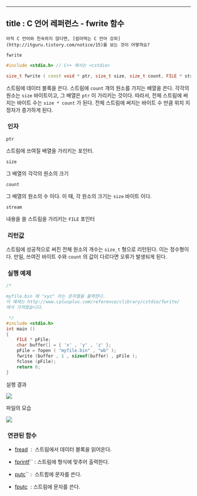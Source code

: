 ----------------
title : C 언어 레퍼런스 - fwrite 함수
--------------



```warning
아직 C 언어와 친숙하지 않다면, [씹어먹는 C 언어 강좌](http://itguru.tistory.com/notice/15)를 보는 것이 어떻까요?

```

`fwrite`



```cpp
#include <stdio.h> // C++ 에서는 <cstdio>

size_t fwrite ( const void * ptr, size_t size, size_t count, FILE * stream );
```


스트림에 데이터 블록을 쓴다.
스트림에 `count` 개의 원소를 가지는 배열을 쓴다. 각각의 원소는 `size` 바이트이고, 그 배열은 `ptr` 이 가리키는 것이다.
따라서, 전체 스트림에 써지는 바이트 수는 `size * count` 가 된다.
전체 스트림에 써지는 바이트 수 만큼 위치 지정자가 증가하게 된다.



###  인자




`ptr`

스트림에 쓰여질 배열을 가리키는 포인터.

`size`

그 배열의 각각의 원소의 크기

`count`

그 배열의 원소의 수 이다. 이 때, 각 원소의 크기는 `size` 바이트 이다.

`stream`

내용을 쓸 스트림을 가리키는 `FILE` 포인터



###  리턴값




스트림에 성공적으로 써진 전체 원소의 개수는 `size_t` 형으로 리턴된다. 이는 정수형이다. 만일, 쓰여진 바이트 수와 `count` 의 값이 다르다면 오류가 발생되게 된다.



###  실행 예제




```cpp
/*

myfile.bin 에 "xyz" 라는 문자열을 출력한다.
이 예제는 http://www.cplusplus.com/reference/clibrary/cstdio/fwrite/
에서 가져왔습니다.

 */
#include <stdio.h>
int main ()
{
    FILE * pFile;
    char buffer[] = { 'x' , 'y' , 'z' };
    pFile = fopen ( "myfile.bin" , "wb" );
    fwrite (buffer , 1 , sizeof(buffer) , pFile );
    fclose (pFile);
    return 0;
}
```


실행 결과


![](http://img1.daumcdn.net/thumb/R1920x0/?fname=http%3A%2F%2Fcfile4.uf.tistory.com%2Fimage%2F1602181D4BC9A451538037)


파일의 모습


![](http://img1.daumcdn.net/thumb/R1920x0/?fname=http%3A%2F%2Fcfile25.uf.tistory.com%2Fimage%2F15745F1D4BC9A452724628)





###  연관된 함수





*  [fread](http://itguru.tistory.com/68)  :  스트림에서 데이터 블록을 읽어온다.



*  [fprintf](http://itguru.tistory.com/64)`` : 스트림에 형식에 맞추어 출력한다.

*  [putc](http://itguru.tistory.com/46)`` :  스트릠에 문자를 쓴다.

*  [fputc](http://itguru.tistory.com/39)  : 스트림에 문자를 쓴다.






